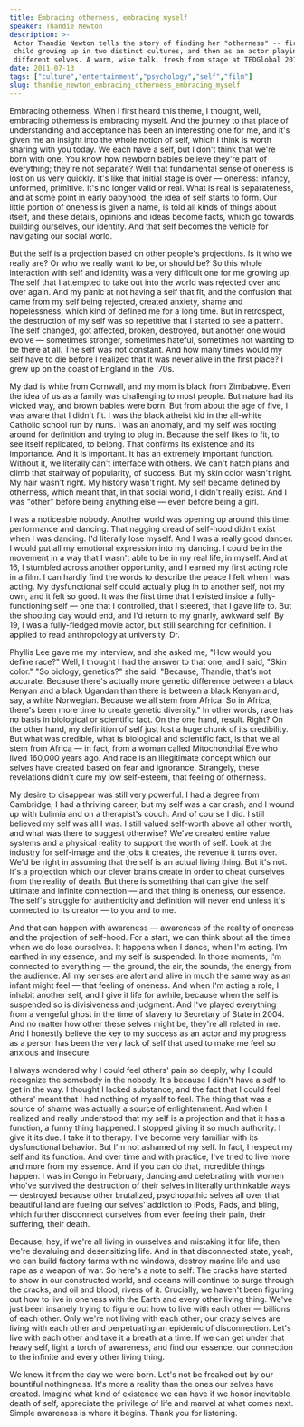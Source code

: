 ```yaml
---
title: Embracing otherness, embracing myself
speaker: Thandie Newton
description: >-
 Actor Thandie Newton tells the story of finding her "otherness" -- first, as a
 child growing up in two distinct cultures, and then as an actor playing with many
 different selves. A warm, wise talk, fresh from stage at TEDGlobal 2011.
date: 2011-07-13
tags: ["culture","entertainment","psychology","self","film"]
slug: thandie_newton_embracing_otherness_embracing_myself
---
```


Embracing otherness. When I first heard this theme, I thought, well, embracing otherness
is embracing myself. And the journey to that place of understanding and acceptance has
been an interesting one for me, and it's given me an insight into the whole notion of
self, which I think is worth sharing with you today. We each have a self, but I don't think
that we're born with one. You know how newborn babies believe they're part of everything;
they're not separate? Well that fundamental sense of oneness is lost on us very quickly.
It's like that initial stage is over — oneness: infancy, unformed, primitive. It's no
longer valid or real. What is real is separateness, and at some point in early babyhood,
the idea of self starts to form. Our little portion of oneness is given a name, is told
all kinds of things about itself, and these details, opinions and ideas become facts,
which go towards building ourselves, our identity. And that self becomes the vehicle for
navigating our social world.

But the self is a projection based on other people's projections. Is it who we really are?
Or who we really want to be, or should be? So this whole interaction with self and identity
was a very difficult one for me growing up. The self that I attempted to take out into the
world was rejected over and over again. And my panic at not having a self that fit, and
the confusion that came from my self being rejected, created anxiety, shame and
hopelessness, which kind of defined me for a long time. But in retrospect, the destruction
of my self was so repetitive that I started to see a pattern. The self changed, got
affected, broken, destroyed, but another one would evolve — sometimes stronger, sometimes
hateful, sometimes not wanting to be there at all. The self was not constant. And how many
times would my self have to die before I realized that it was never alive in the first
place? I grew up on the coast of England in the '70s.

My dad is white from Cornwall, and my mom is black from Zimbabwe. Even the idea of us as a
family was challenging to most people. But nature had its wicked way, and brown babies
were born. But from about the age of five, I was aware that I didn't fit. I was the black
atheist kid in the all-white Catholic school run by nuns. I was an anomaly, and my self
was rooting around for definition and trying to plug in. Because the self likes to fit, to
see itself replicated, to belong. That confirms its existence and its importance. And it
is important. It has an extremely important function. Without it, we literally can't
interface with others. We can't hatch plans and climb that stairway of popularity, of
success. But my skin color wasn't right. My hair wasn't right. My history wasn't right. My
self became defined by otherness, which meant that, in that social world, I didn't really
exist. And I was "other" before being anything else — even before being a
girl.

I was a noticeable nobody. Another world was opening up around this time: performance and
dancing. That nagging dread of self-hood didn't exist when I was dancing. I'd literally
lose myself. And I was a really good dancer. I would put all my emotional expression into
my dancing. I could be in the movement in a way that I wasn't able to be in my real life,
in myself. And at 16, I stumbled across another opportunity, and I earned my first acting
role in a film. I can hardly find the words to describe the peace I felt when I was
acting. My dysfunctional self could actually plug in to another self, not my own, and it
felt so good. It was the first time that I existed inside a fully-functioning self — one
that I controlled, that I steered, that I gave life to. But the shooting day would end,
and I'd return to my gnarly, awkward self. By 19, I was a fully-fledged movie actor, but
still searching for definition. I applied to read anthropology at university.
Dr.

Phyllis Lee gave me my interview, and she asked me, "How would you define race?" Well, I
thought I had the answer to that one, and I said, "Skin color." "So biology, genetics?"
she said. "Because, Thandie, that's not accurate. Because there's actually more genetic
difference between a black Kenyan and a black Ugandan than there is between a black Kenyan
and, say, a white Norwegian. Because we all stem from Africa. So in Africa, there's been
more time to create genetic diversity." In other words, race has no basis in biological or
scientific fact. On the one hand, result. Right? On the other hand, my definition of self
just lost a huge chunk of its credibility. But what was credible, what is biological and
scientific fact, is that we all stem from Africa — in fact, from a woman called
Mitochondrial Eve who lived 160,000 years ago. And race is an illegitimate concept which
our selves have created based on fear and ignorance. Strangely, these revelations didn't
cure my low self-esteem, that feeling of otherness.

My desire to disappear was still very powerful. I had a degree from Cambridge; I had a
thriving career, but my self was a car crash, and I wound up with bulimia and on a
therapist's couch. And of course I did. I still believed my self was all I was. I still
valued self-worth above all other worth, and what was there to suggest otherwise? We've
created entire value systems and a physical reality to support the worth of self. Look at
the industry for self-image and the jobs it creates, the revenue it turns over. We'd be
right in assuming that the self is an actual living thing. But it's not. It's a projection
which our clever brains create in order to cheat ourselves from the reality of death. But
there is something that can give the self ultimate and infinite connection — and that
thing is oneness, our essence. The self's struggle for authenticity and definition will
never end unless it's connected to its creator — to you and to me.

And that can happen with awareness — awareness of the reality of oneness and the
projection of self-hood. For a start, we can think about all the times when we do lose
ourselves. It happens when I dance, when I'm acting. I'm earthed in my essence, and my
self is suspended. In those moments, I'm connected to everything — the ground, the air,
the sounds, the energy from the audience. All my senses are alert and alive in much the
same way as an infant might feel — that feeling of oneness. And when I'm acting a role, I
inhabit another self, and I give it life for awhile, because when the self is suspended so
is divisiveness and judgment. And I've played everything from a vengeful ghost in the time
of slavery to Secretary of State in 2004. And no matter how other these selves might be,
they're all related in me. And I honestly believe the key to my success as an actor and my
progress as a person has been the very lack of self that used to make me feel so anxious
and insecure.

I always wondered why I could feel others' pain so deeply, why I could recognize the
somebody in the nobody. It's because I didn't have a self to get in the way. I thought I
lacked substance, and the fact that I could feel others' meant that I had nothing of
myself to feel. The thing that was a source of shame was actually a source of
enlightenment. And when I realized and really understood that my self is a projection and
that it has a function, a funny thing happened. I stopped giving it so much authority. I
give it its due. I take it to therapy. I've become very familiar with its dysfunctional
behavior. But I'm not ashamed of my self. In fact, I respect my self and its function. And
over time and with practice, I've tried to live more and more from my essence. And if you
can do that, incredible things happen. I was in Congo in February, dancing and celebrating
with women who've survived the destruction of their selves in literally unthinkable ways —
destroyed because other brutalized, psychopathic selves all over that beautiful land are
fueling our selves' addiction to iPods, Pads, and bling, which further disconnect
ourselves from ever feeling their pain, their suffering, their death.

Because, hey, if we're all living in ourselves and mistaking it for life, then we're
devaluing and desensitizing life. And in that disconnected state, yeah, we can build
factory farms with no windows, destroy marine life and use rape as a weapon of war. So
here's a note to self: The cracks have started to show in our constructed world, and
oceans will continue to surge through the cracks, and oil and blood, rivers of
it. Crucially, we haven't been figuring out how to live in oneness with the Earth and every
other living thing. We've just been insanely trying to figure out how to live with each
other — billions of each other. Only we're not living with each other; our crazy selves
are living with each other and perpetuating an epidemic of disconnection. Let's live with
each other and take it a breath at a time. If we can get under that heavy self, light a
torch of awareness, and find our essence, our connection to the infinite and every other
living thing.

We knew it from the day we were born. Let's not be freaked out by our bountiful
nothingness. It's more a reality than the ones our selves have created. Imagine what kind
of existence we can have if we honor inevitable death of self, appreciate the privilege of
life and marvel at what comes next. Simple awareness is where it begins. Thank you for
listening.

<!--
ad_duration=3.33
event="TEDGlobal 2011"
external_start_time=0
intro_duration=11.82
is_subtitle_required="False"
is_talk_featured="True"
language="en"
language_swap="False"
native_language="en"
number_of_related_talks=6
number_of_speakers=1
number_of_subtitled_videos=36
number_of_tags=5
number_of_talk_download_languages=37
number_of_talk_more_resources=0
number_of_talk_recommendations=0
number_of_talks_take_actions=0
post_ad_duration=0.83
published_timestamp="2011-07-20 14:53:00"
recording_date="2011-07-13"
speaker_description="Actor"
speaker_is_published=1
speaker_name="Thandie Newton"
talk_name="Embracing otherness, embracing myself"
talks_tags=["culture","entertainment","psychology","self","film"]
url_audio="https://download.ted.com/talks/ThandieNewton_2011G.mp3?apikey=acme-roadrunner"
url_photo_speaker="https://pe.tedcdn.com/images/ted/9081bd6c845ce4a6a1d4dbfbb20365a67d96ec97_254x191.jpg"
url_photo_talk="https://pe.tedcdn.com/images/ted/74e74754c9ee8e8e901a22d87de798f3d1ce74b3_1600x1200.jpg"
url_webpage="https://www.ted.com/talks/thandie_newton_embracing_otherness_embracing_myself"
video_type_name="TED Stage Talk"
-->